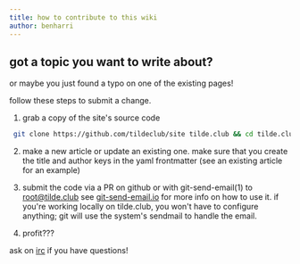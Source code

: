 ```yaml
---
title: how to contribute to this wiki
author: benharri
---
```


## got a topic you want to write about?

or maybe you just found a typo on one of the existing pages!

follow these steps to submit a change.

1. grab a copy of the site's source code
```bash
 git clone https://github.com/tildeclub/site tilde.club && cd tilde.club/wiki
```

2. make a new article or update an existing one. make sure that you create the
   title and author keys in the yaml frontmatter (see an existing article for
   an example)

3. submit the code via a PR on github or with git-send-email(1) to root@tilde.club
   see [git-send-email.io](https://git-send-email.io) for more info on how to use
   it. if you're working locally on tilde.club, you won't have to configure
   anything; git will use the system's sendmail to handle the email.

4. profit???

ask on [irc](chat.html#irc) if you have questions!

